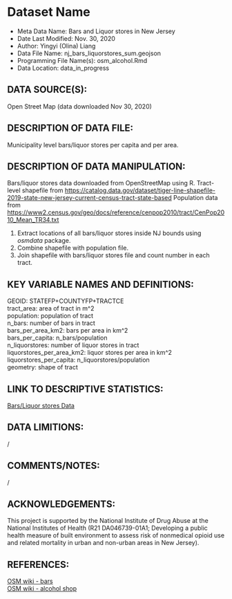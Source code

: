 
# Dataset Name # 

- Meta Data Name: Bars and Liquor stores in New Jersey
- Date Last Modified: Nov. 30, 2020
- Author: Yingyi (Olina) Liang
- Data File Name: nj_bars_liquorstores_sum.geojson
- Programming File Name(s): osm_alcohol.Rmd
- Data Location: data_in_progress

## DATA SOURCE(S):
Open Street Map (data downloaded Nov 30, 2020)

## DESCRIPTION OF DATA FILE: 
Municipality level bars/liquor stores per capita and per area.

## DESCRIPTION OF DATA MANIPULATION:
Bars/liquor stores data downloaded from OpenStreetMap using R. 
Tract-level shapefile from https://catalog.data.gov/dataset/tiger-line-shapefile-2019-state-new-jersey-current-census-tract-state-based
Population data from https://www2.census.gov/geo/docs/reference/cenpop2010/tract/CenPop2010_Mean_TR34.txt
1. Extract locations of all bars/liquor stores inside NJ bounds using *osmdata* package.
2. Combine shapefile with population file.
3. Join shapefile with bars/liquor stores file and count number in each tract.

## KEY VARIABLE NAMES AND DEFINITIONS:
GEOID: STATEFP+COUNTYFP+TRACTCE <br />
tract_area: area of tract in m^2<br />
population: population of tract<br />
n_bars: number of bars in tract<br />
bars_per_area_km2: bars per area in km^2<br />
bars_per_capita: n_bars/population<br />
n_liquorstores: number of liquor stores in tract<br />
liquorstores_per_area_km2: liquor stores per area in km^2<br />
liquorstores_per_capita: n_liquorstores/population<br />
geometry: shape of tract

## LINK TO DESCRIPTIVE STATISTICS:
 [Bars/Liquor stores Data](data_in_progress/nj_bars_liquorstores_sum.geojson)

## DATA LIMITIONS:
/

## COMMENTS/NOTES:  
/

## ACKNOWLEDGEMENTS:  
This project is supported by the National Institute of Drug Abuse at the National Institutes of Health (R21 DA046739-01A1; Developing a public health measure of built environment to assess risk of nonmedical opioid use and related mortality in urban and non-urban areas in New Jersey). 

## REFERENCES:
[OSM wiki - bars](https://wiki.openstreetmap.org/wiki/Tag:amenity%3Dbar) <br>
[OSM wiki - alcohol shop](https://wiki.openstreetmap.org/wiki/Tag:shop%3Dalcohol)

